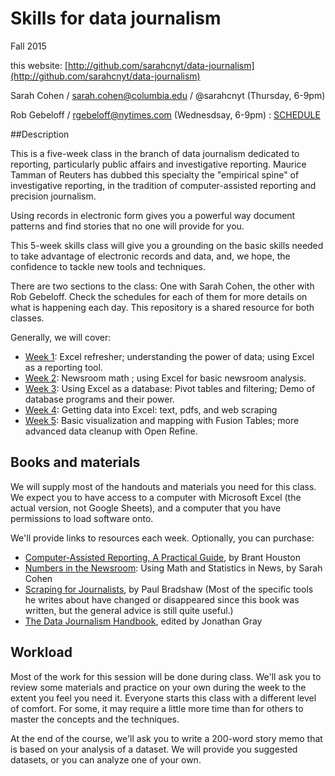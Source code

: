 Skills for data journalism 
=======

Fall 2015

this website: [http://github.com/sarahcnyt/data-journalism](http://github.com/sarahcnyt/data-journalism)

Sarah Cohen / sarah.cohen@columbia.edu / @sarahcnyt
(Thursday, 6-9pm)  

Rob Gebeloff / rgebeloff@nytimes.com
(Wednesdsay, 6-9pm) : [SCHEDULE](Schedule)


##Description

This is a five-week class in the branch of data journalism dedicated to reporting, particularly public affairs and investigative reporting. Maurice Tamman of Reuters has dubbed this specialty the "empirical spine" of investigative reporting, in the tradition of computer-assisted reporting and precision journalism. 

Using records in electronic form gives you a powerful way document patterns and find stories that no one will provide for you.  

This 5-week skills class will give you a grounding on the basic skills needed to take advantage of electronic records and data, and, we hope, the confidence to tackle new tools and techniques.

There are two sections to the class: One with Sarah Cohen, the other with Rob Gebeloff. Check the schedules for each of them for more details on what is happening each day. This repository is a shared resource for both classes. 

Generally, we will cover:

* [Week 1](week1): Excel refresher; understanding the power of data; using Excel as a reporting tool.
* [Week 2](week2): Newsroom math ; using Excel for basic newsroom analysis.
* [Week 3](week3): Using Excel as a database: Pivot tables and filtering; Demo of database programs and their power.
* [Week 4](week4): Getting data into Excel: text, pdfs, and web scraping
* [Week 5](week5): Basic visualization and mapping with Fusion Tables; more advanced data cleanup with Open Refine.



## Books and materials

We will supply most of the handouts and materials you need for this class. We expect you to have access to a computer with Microsoft Excel (the actual version, not Google Sheets), and a computer that you have permissions to load software onto. 

We'll provide links to resources each week. Optionally, you can purchase: 

* [Computer-Assisted Reporting, A Practical Guide](http://store.ire.org/collections/books/products/computer-assisted-reporting-a-practical-guide-3rd-edition-e-version), by Brant Houston
* [Numbers in the Newsroom](http://store.ire.org/products/numbers-in-the-newsroom-using-math-and-statistics-in-news): Using Math and Statistics in News, by Sarah Cohen
* [Scraping for Journalists](http://www.amazon.com/Scraping-Journalists-Paul-Bradshaw-ebook/dp/B00CQ6L4JW), by Paul Bradshaw (Most of the specific tools he writes about have changed or disappeared since this book was written, but the general advice is still quite useful.)
* [The Data Journalism Handbook](http://datajournalismhandbook.org/), edited by Jonathan Gray 


## Workload

Most of the work for this session will be done during class. We'll ask you to review some materials and practice on your own during the week to the extent you feel you need it. Everyone starts this class with a different level of comfort. For some, it may require a little more time than for others to master the concepts and the techniques.

At the end of the course, we'll ask you to write a 200-word story memo that is based on your analysis of a dataset. We will provide you suggested datasets, or you can analyze one of your own. 












